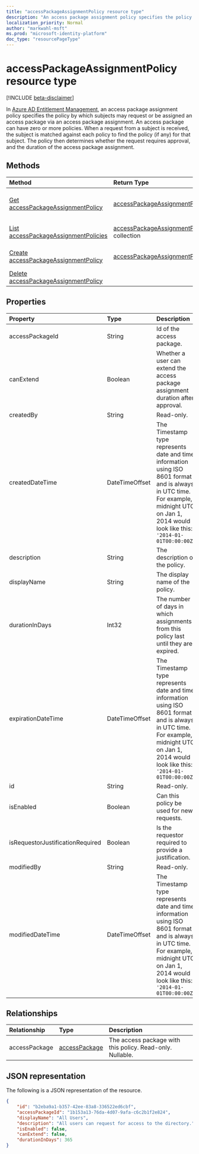```yaml
---
title: "accessPackageAssignmentPolicy resource type"
description: "An access package assignment policy specifies the policy by which subjects may request or be assigned an access package via an access package assignment."
localization_priority: Normal
author: "markwahl-msft"
ms.prod: "microsoft-identity-platform"
doc_type: "resourcePageType"
---
```


# accessPackageAssignmentPolicy resource type

[!INCLUDE [beta-disclaimer](../../includes/beta-disclaimer.md)]

In [Azure AD Entitlement Management](entitlementmanagement-root.md), an access package assignment policy specifies the policy by which subjects may request or be assigned an access package via an access package assignment.  An access package can have zero or more policies.  When a request from a subject is received, the subject is matched against each policy to find the policy (if any) for that subject.   The policy then determines whether the request requires approval, and the duration of the access package assignment.

## Methods

| Method       | Return Type | Description |
|:-------------|:------------|:------------|
| [Get accessPackageAssignmentPolicy](../api/accesspackageassignmentpolicy-get.md) | [accessPackageAssignmentPolicy](accesspackageassignmentpolicy.md) | Read properties and relationships of an accessPackageAssignmentPolicy object. |
| [List accessPackageAssignmentPolicies](../api/accesspackageassignmentpolicy-list.md) | [accessPackageAssignmentPolicy](accesspackageassignmentpolicy.md) collection | Retrieve a list of accessPackageAssignmentPolicy objects. |
| [Create accessPackageAssignmentPolicy](../api/accesspackageassignmentpolicy-post.md) | [accessPackageAssignmentPolicy](accesspackageassignmentpolicy.md) | Create a new accessPackageAssignmentPolicy object. |
| [Delete accessPackageAssignmentPolicy](../api/accesspackageassignmentpolicy-delete.md) | | Delete an accessPackageAssignmentPolicy. |

## Properties

| Property     | Type        | Description |
|:-------------|:------------|:------------|
|accessPackageId|String|Id of the access package.|
|canExtend|Boolean|Whether a user can extend the access package assignment duration after approval.|
|createdBy|String|Read-only.|
|createdDateTime|DateTimeOffset|The Timestamp type represents date and time information using ISO 8601 format and is always in UTC time. For example, midnight UTC on Jan 1, 2014 would look like this: `'2014-01-01T00:00:00Z'`|
|description|String|The description of the policy.|
|displayName|String|The display name of the policy.|
|durationInDays|Int32|The number of days in which assignments from this policy last until they are expired.|
|expirationDateTime|DateTimeOffset|The Timestamp type represents date and time information using ISO 8601 format and is always in UTC time. For example, midnight UTC on Jan 1, 2014 would look like this: `'2014-01-01T00:00:00Z'`|
|id|String| Read-only.|
|isEnabled|Boolean|Can this policy be used for new requests.|
|isRequestorJustificationRequired|Boolean|Is the requestor required to provide a justification.|
|modifiedBy|String|Read-only.|
|modifiedDateTime|DateTimeOffset|The Timestamp type represents date and time information using ISO 8601 format and is always in UTC time. For example, midnight UTC on Jan 1, 2014 would look like this: `'2014-01-01T00:00:00Z'`|

## Relationships

| Relationship | Type        | Description |
|:-------------|:------------|:------------|
|accessPackage|[accessPackage](accesspackage.md)| The access package with this policy. Read-only. Nullable.|

## JSON representation

The following is a JSON representation of the resource.

<!-- {
  "blockType": "resource",
  "optionalProperties": [

  ],
  "@odata.type": "microsoft.graph.accessPackageAssignmentPolicy",
  "baseType": "",
  "keyProperty": "id"
}-->

```json
{
    "id": "b2eba9a1-b357-42ee-83a8-336522ed6cbf",
    "accessPackageId": "1b153a13-76da-4d07-9afa-c6c2b1f2e824",
    "displayName": "All Users",
    "description": "All users can request for access to the directory.",
    "isEnabled": false,
    "canExtend": false,
    "durationInDays": 365
}
```

<!-- uuid: 16cd6b66-4b1a-43a1-adaf-3a886856ed98
2019-02-04 14:57:30 UTC -->
<!-- {
  "type": "#page.annotation",
  "description": "accessPackageAssignmentPolicy resource",
  "keywords": "",
  "section": "documentation",
  "tocPath": ""
}-->
